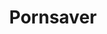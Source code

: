---
title: Pornsaver
crosslinks:
- NSFW411
- GiannaMichaels
- uncommonposes
- GinaGerson
- IvanaSugar
- SashaFoxx
- girlslickingcum
- nsfwhardcore
- PaigeTurnah
- HighResNSFW
---
